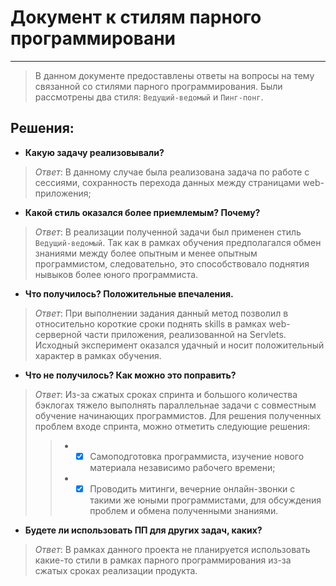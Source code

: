 # Документ к стилям парного программировани
___
> В данном документе предоставлены ответы на вопросы на тему связанной со стилями парного программирования. Были рассмотрены два стиля: `Ведущий-ведомый` и `Пинг-понг`.

## Решения:
* __Какую задачу реализовывали?__
> _Ответ_: В данному случае была реализована задача по работе с сессиями, сохранность перехода данных между страницами web-приложения;
* __Какой стиль оказался более приемлемым? Почему?__
> _Ответ_: В реализации полученной задачи был применен стиль `Ведущий-ведомый`. Так как в рамках обучения предполагался обмен знаниями между более опытным и менее опытным программистом, следовательно, это способствовало поднятия нывыков более юного программиста.
* __Что получилось? Положительные впечаления.__
> _Ответ_: При выполнении задания данный метод позволил в относительно короткие сроки поднять skills в рамках web-серверной части приложения, реализованной на Servlets. Исходный эксперимент оказался удачный и носит положительный характер в рамках обучения.
* __Что не получилось? Как можно это поправить?__
> _Ответ_: Из-за сжатых сроках спринта и большого количества бэклогах тяжело выполнять параллельнае задачи с совместным обучение начинающих программистов. Для решения полученных проблем входе спринта, можно отметить следующие решения:
>> * - [x] Самоподготовка программиста, изучение нового материала независимо рабочего времени;
>> * - [x] Проводить митинги, вечерние онлайн-звонки с такими же юными программистами, для обсуждения проблем и обмена полученными знаниями.
* __Будете ли использовать ПП для других задач, каких?__
> _Ответ_: В рамках данного проекта не планируется использовать какие-то стили в рамках парного программирования из-за сжатых сроках реализации продукта. 
